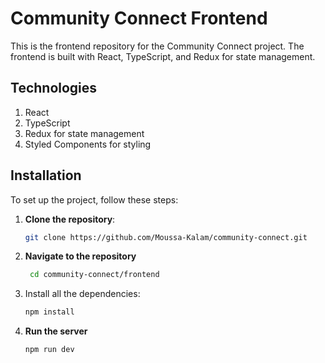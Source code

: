 # Community Connect Frontend

This is the frontend repository for the Community Connect project. The frontend is built with React, TypeScript, and Redux for state management.


## Technologies

1. React
2. TypeScript
3. Redux for state management
4. Styled Components for styling

## Installation

To set up the project, follow these steps:

1. **Clone the repository**:

   ```sh
   git clone https://github.com/Moussa-Kalam/community-connect.git
   ```

2. **Navigate to the repository**

   ```sh
    cd community-connect/frontend
   ```

3. Install all the dependencies:

   ```sh
   npm install
   ```

4. **Run the server**

   ```sh
   npm run dev
   ```
